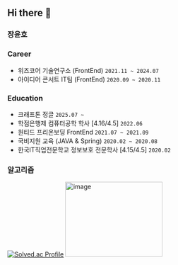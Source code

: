 ## Hi there 👋

### 장윤호

### Career
- 위즈코어 기술연구소 (FrontEnd) `2021.11 ~ 2024.07`
- 아이디어 콘서트 IT팀 (FrontEnd) `2020.09 ~ 2020.11`

### Education
- 크래프톤 정글 `2025.07 ~ `
- 학점은행제 컴퓨터공학 학사 [4.16/4.5] `2022.06`
- 원티드 프리온보딩 FrontEnd `2021.07 ~ 2021.09`
- 국비지원 교육 (JAVA & Spring) `2020.02 ~ 2020.08`
- 한국IT직업전문학교 정보보호 전문학사 [4.15/4.5] `2020.02`

### 알고리즘
[![Solved.ac Profile](http://mazassumnida.wtf/api/v2/generate_badge?boj=yuno98)](https://solved.ac/yuno98/)
<img width="220" height="168.5" alt="image" src="https://github.com/user-attachments/assets/15132663-1027-49c3-b21d-f47cf402c564" />


